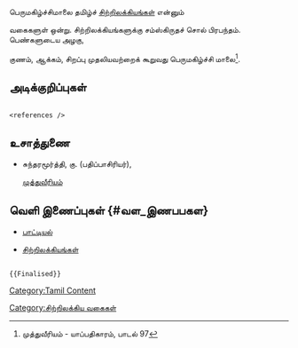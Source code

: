 பெருமகிழ்ச்சிமாலை தமிழ்ச் [சிற்றிலக்கியங்கள்](சிற்றிலக்கியங்கள் "wikilink") என்னும்
வகைகளுள் ஒன்று. சிற்றிலக்கியங்களுக்கு சம்ஸ்கிருதச் சொல் பிரபந்தம். பெண்களுடைய அழகு,
குணம், ஆக்கம், சிறப்பு முதலியவற்றைக் கூறுவது பெருமகிழ்ச்சி மாலை[^1].

## அடிக்குறிப்புகள்

```{=html}
<references />
```
## உசாத்துணை

-   சுந்தரமூர்த்தி, கு. (பதிப்பாசிரியர்),
    [முத்துவீரியம்](https://www.tamilvu.org/ta/library-l0I00-html-l0I00ind-120207)

## வெளி இணைப்புகள் {#வள_இணபபகள}

-   [பாட்டியல்](பாட்டியல் "wikilink")
-   [சிற்றிலக்கியங்கள்](சிற்றிலக்கியங்கள் "wikilink")

```{=mediawiki}
{{Finalised}}
```
[Category:Tamil Content](Category:Tamil_Content "wikilink")
[Category:சிற்றிலக்கிய வகைகள்](Category:சிற்றிலக்கிய_வகைகள் "wikilink")

[^1]: முத்துவீரியம் - யாப்பதிகாரம், பாடல் 97
